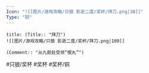 ```yaml
---
Icon: "![[图片/游戏攻略/只狼 影逝二度/奖杯/拜刀.png|30]]"
Type: "铜"
---
```

```ad-common-bronze-trophy
title: (Title:: "拜刀")
![[图片/游戏攻略/只狼 影逝二度/奖杯/拜刀.png|100]]

(Comment:: "从九郎处受领“楔丸”")
```

#只狼/奖杯 #奖杯 #奖杯/铜
